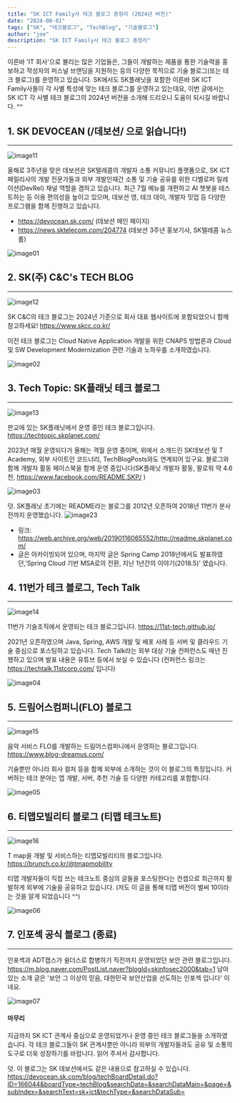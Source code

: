 ```yaml
---
title: "SK ICT Family사 테크 블로그 총정리 (2024년 버전)" 
date: "2024-08-01"
tags: ["SK", "테크블로그", "TechBlog", "기술블로그"]
author: "joe"
description: "SK ICT Family사 테크 블로그 총정리" 
---
```


이른바 'IT 회사'으로 불리는 많은 기업들은, 그들이 개발하는 제품을 통한 기술력을 홍보하고 작성자의 퍼스널 브랜딩을 지원하는 등의 다양한 목적으로 기술 블로그(또는 테크 블로그)를 운영하고 있습니다. SK에서도 SK플래닛을 포함한 이른바 SK ICT Family사들이 각 사별 특성에 맞는 테크 블로그를 운영하고 있는데요, 이번 글에서는 SK ICT 각 사별 테크 블로그의 2024년 버전을 소개해 드리오니 도움이 되시길 바랍니다. ^^ 


## 1. SK DEVOCEAN (/데보션/ 으로 읽습니다!) 
--- 
![image11](./image11.png)

올해로 3주년을 맞은 데보션은 SK텔레콤의 개발자 소통 커뮤니티 플랫폼으로, SK ICT 패밀리사의 개발 전문가들과 외부 개발인재간 소통 및 기술 공유를 위한 디벨로퍼 릴레이션(DevRel) 채널 역할을 겸하고 있습니다. 최근 7월 메뉴를 개편하고 AI 챗봇을 테스트하는 등 이용 편의성을 높이고 있으며, 데보션 영, 테크 데이, 개발자 밋업 등 다양한 프로그램을 함께 진행하고 있습니다. 

* https://devocean.sk.com/ (데보션 메인 페이지)
* https://news.sktelecom.com/204774 (데보션 3주년 홍보기사, SK텔레콤 뉴스룸)

![image01](./image01.png)


## 2. SK(주) C&C's TECH BLOG 
--- 

![image12](./image12.png)

SK C&C의 테크 블로그는 2024년 기준으로 회사 대표 웹사이트에 포함되었으니 함께 참고하세요! https://www.skcc.co.kr/

이전 테크 블로그는 Cloud Native Application 개발을 위한 CNAPS 방법론과 Cloud 및 SW Development Modernization 관련 기술과 노하우를 소개하였습니다.

![image02](./image02.png)


## 3. Tech Topic: SK플래닛 테크 블로그
--- 
![image13](./image13.png)

판교에 있는 SK플래닛에서 운영 중인 테크 블로그입니다. https://techtopic.skplanet.com/

2023년 매월 운영되다가 올해는 격월 운영 중이며, 위에서 소개드린 SK데보션 및 T Academy, 외부 사이트인 코드너리, TechBlogPosts와도 연계되어 있구요. 
블로그와 함께 개발자 활동 페이스북을 함께 운영 중입니다(SK플래닛 개발자 활동, 팔로워 약 4.6천, https://www.facebook.com/README.SKP/ )  

![image03](./image03.png)

덧. SK플래닛 초기에는 README라는 블로그를 2012년 오픈하여 2018년 11번가 분사 전까지 운영했습니다. 
![image23](./image23.png)

* 링크: https://web.archive.org/web/20190116065552/http://readme.skplanet.com/ 
* 글은 아카이빙되어 있으며, 마지막 글은 Spring Camp 2018년에서도 발표하였던,'Spring Cloud 기반 MSA로의 전환, 지난 1년간의 이야기(2018.5)' 였습니다.

## 4. 11번가 테크 블로그, Tech Talk 
--- 
![image14](./image14.png)

11번가 기술조직에서 운영되는 테크 블로그입니다. https://11st-tech.github.io/

2021년 오픈하였으며 Java, Spring, AWS 개발 및 배포 사례 등 서버 및 클라우드 기술 중심으로 포스팅하고 있습니다. 
Tech Talk라는 외부 대상 기술 컨퍼런스도 매년 진행하고 있으며 발표 내용은 유튜브 등에서 보실 수 있습니다
(컨퍼런스 링크는 https://techtalk.11stcorp.com/ 입니다)

![image04](./image04.png)

## 5. 드림어스컴퍼니(FLO) 블로그 
--- 
![image15](./image15.png)

음악 서비스 FLO를 개발하는 드림어스컴퍼니에서 운영하는 블로그입니다. https://www.blog-dreamus.com/

기술뿐만 아니라 회사 컬처 등을 함께 외부에 소개하는 것이 이 블로그의 특징입니다.
커버하는 테크 분야는 앱 개발, 서버, 추천 기술 등 다양한 카테고리를 포함합니다.

![image05](./image05.png)


## 6. 티맵모빌리티 블로그 (티맵 테크노트) 
--- 
![image16](./image16.png)

T map을 개발 및 서비스하는 티맵모빌리티의 블로그입니다. https://brunch.co.kr/@tmapmobility

티맵 개발자들이 직접 쓰는 테크노트 중심의 글들을 포스팅한다는 컨셉으로 최근까지 활발하게 외부에 기술을 공유하고 있습니다.
(저도 이 글을 통해 티맵 버전이 벌써 10이라는 것을 알게 되었습니다 ^^)

![image06](./image06.png)

## 7. 인포섹 공식 블로그 (종료) 
--- 
인포섹과 ADT캡스가 쉴더스로 합병하기 직전까지 운영되었던 보안 관련 블로그입니다. https://m.blog.naver.com/PostList.naver?blogId=skinfosec2000&tab=1
남아있는 소개 글은 '보안 그 이상의 믿음, 대한민국 보안산업을 선도하는 인포섹 입니다' 이네요.

![image07](./image07.png)


#### 마무리

지금까지 SK ICT 관계사 중심으로 운영되었거나 운영 중인 테크 블로그들을 소개하였습니다.
각 테크 블로그들이 SK 관계사뿐만 아니라 외부의 개발자들과도 공유 및 소통의 도구로 더욱 성장하기를 바랍니다. 읽어 주셔서 감사합니다. 

덧. 이 블로그는 SK 데보션에서도 같은 내용으로 참고하실 수 있습니다. https://devocean.sk.com/blog/techBoardDetail.do?ID=166044&boardType=techBlog&searchData=&searchDataMain=&page=&subIndex=&searchText=sk+ict&techType=&searchDataSub=

